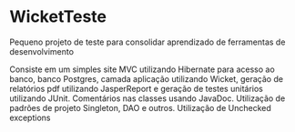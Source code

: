 # WicketTeste
Pequeno projeto de teste para consolidar aprendizado de ferramentas de desenvolvimento

Consiste em um simples site MVC utilizando Hibernate para acesso ao banco, banco Postgres, camada aplicação utilizando Wicket, geração de relatórios pdf utilizando JasperReport e geração de testes unitários utilizando JUnit.
Comentários nas classes usando JavaDoc.
Utilização de padrões de projeto Singleton, DAO e outros.
Utilização de Unchecked exceptions
